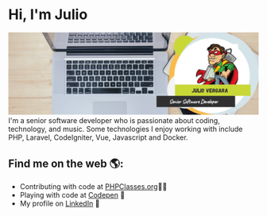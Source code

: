# Hi, I'm Julio

<img src="https://raw.githubusercontent.com/Claw-Hammer/Claw-Hammer/master/Julio_banner.png" alt="Claw-Hammer banner">
I'm a senior software developer who is passionate about coding, technology, and music. Some technologies I enjoy working with include PHP, Laravel, CodeIgniter, Vue, Javascript and Docker.


## Find me on the web 🌎:

- Contributing with code at <a href="https://www.phpclasses.org/browse/author/1312972.html" target="_blank">PHPClasses.org</a>👨‍💻
- Playing with code at <a href="https://codepen.io/clawhammer" target="_blank">Codepen</a> 🏓
- My profile on <a href="https://www.linkedin.com/in/julio-vergara-0354a775/" target="_blank">LinkedIn</a> 💼

